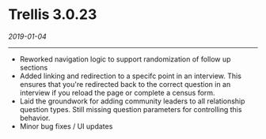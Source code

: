 # Trellis 3.0.23

*2019-01-04*

---

- Reworked navigation logic to support randomization of follow up sections
- Added linking and redirection to a specifc point in an interview. This ensures that you're redirected back to the correct question in an interview if you reload the page or complete a census form.
- Laid the groundwork for adding community leaders to all relationship question types. Still missing question parameters for controlling this behavior.
- Minor bug fixes / UI updates
